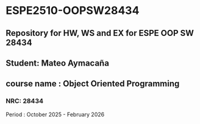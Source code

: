 # ESPE2510-OOPSW28434
## Repository for HW, WS and EX for ESPE OOP SW 28434
## Student: Mateo Aymacaña
## course name : Object Oriented Programming
### NRC: 28434

Period : October 2025 - February 2026
